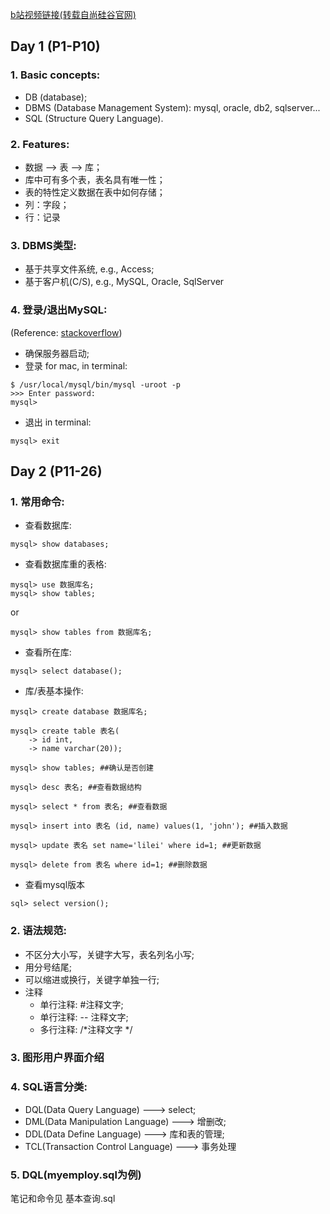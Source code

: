 [b站视频链接(转载自尚硅谷官网)](https://www.bilibili.com/video/BV12b411K7Zu?p=3&spm_id_from=pageDriver)

## Day 1 (P1-P10)
### 1. Basic concepts:
- DB (database);
- DBMS (Database Management System): mysql, oracle, db2, sqlserver...
- SQL (Structure Query Language).
### 2. Features:
- 数据 --> 表 --> 库；
- 库中可有多个表，表名具有唯一性；
- 表的特性定义数据在表中如何存储；
- 列：字段；
- 行：记录
### 3. DBMS类型:
- 基于共享文件系统, e.g., Access;
- 基于客户机(C/S), e.g., MySQL, Oracle, SqlServer
### 4. 登录/退出MySQL:
(Reference: [stackoverflow](https://stackoverflow.com/questions/14235362/mac-install-and-open-mysql-using-terminal))
- 确保服务器启动;
- 登录
for mac, in terminal:
```
$ /usr/local/mysql/bin/mysql -uroot -p
>>> Enter password:
mysql>
```
- 退出
in terminal:
```
mysql> exit
```

## Day 2 (P11-26)
### 1. 常用命令:
- 查看数据库:
```
mysql> show databases;
```
- 查看数据库重的表格:
```
mysql> use 数据库名;
mysql> show tables;
```
or
```
mysql> show tables from 数据库名;
```
- 查看所在库:
```
mysql> select database();
```
- 库/表基本操作:
```
mysql> create database 数据库名;

mysql> create table 表名(
    -> id int,
    -> name varchar(20));

mysql> show tables; ##确认是否创建

mysql> desc 表名; ##查看数据结构

mysql> select * from 表名; ##查看数据

mysql> insert into 表名 (id, name) values(1, 'john'); ##插入数据

mysql> update 表名 set name='lilei' where id=1; ##更新数据

mysql> delete from 表名 where id=1; ##删除数据
```
- 查看mysql版本
```
sql> select version();
```
### 2. 语法规范:
- 不区分大小写，关键字大写，表名列名小写;
- 用分号结尾;
- 可以缩进或换行，关键字单独一行;
- 注释
  - 单行注释: #注释文字;
  - 单行注释: -- 注释文字;
  - 多行注释: /*注释文字 */

### 3. 图形用户界面介绍

### 4. SQL语言分类:
- DQL(Data Query Language) ---> select;
- DML(Data Manipulation Language) ---> 增删改;
- DDL(Data Define Language) ---> 库和表的管理;
- TCL(Transaction Control Language) ---> 事务处理

### 5. DQL(myemploy.sql为例)
笔记和命令见 基本查询.sql